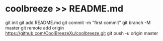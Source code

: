 # coolbreeze >> README.md
git init
git add README.md
git commit -m "first commit"
git branch -M master
git remote add origin https://github.com/CoolBreezeXu/coolbreeze.git
git push -u origin master

